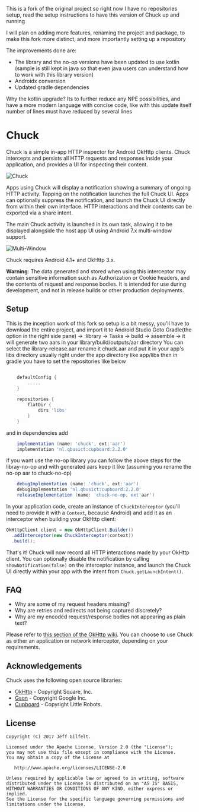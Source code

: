 This is a fork of the original project so right now I have no repositories setup, read the setup instructions to have this version of Chuck up and running

I will plan on adding more features, renaming the project and package, to make this fork more distinct, and more importantly setting up a repository

The improvements done are:
* The library and the no-op versions have been updated to use kotlin (sample is still kept in java so that even java users can understand how to work with this library version)
* Androidx conversion
* Updated gradle dependencies

Why the kotlin upgrade? Its to further reduce any NPE possibilities, and have a more modern language with concise code, like with this update itself number of lines must have reduced by several lines

Chuck
=====

Chuck is a simple in-app HTTP inspector for Android OkHttp clients. Chuck intercepts and persists all HTTP requests and responses inside your application, and provides a UI for inspecting their content.

![Chuck](assets/chuck.gif)

Apps using Chuck will display a notification showing a summary of ongoing HTTP activity. Tapping on the notification launches the full Chuck UI. Apps can optionally suppress the notification, and launch the Chuck UI directly from within their own interface. HTTP interactions and their contents can be exported via a share intent.

The main Chuck activity is launched in its own task, allowing it to be displayed alongside the host app UI using Android 7.x multi-window support.

![Multi-Window](assets/multiwindow.gif)

Chuck requires Android 4.1+ and OkHttp 3.x.

**Warning**: The data generated and stored when using this interceptor may contain sensitive information such as Authorization or Cookie headers, and the contents of request and response bodies. It is intended for use during development, and not in release builds or other production deployments.

Setup
-----

This is the inception work of this fork so setup is a bit messy, you'll have to download the entire project, and import it to Android Studio
Goto Gradle(the option in the right side pane) -> :library -> Tasks -> build -> assemble -> it will generate two aars in your library/build/outputs/aar directory
You can select the library-release.aar rename it chuck.aar and put it in your app's libs directory usually right under the app directory like app/libs 
then in gradle you have to set the repositories like below

```gradle

    defaultConfig {
        .....
    }
    
    repositories {
        flatDir {
            dirs 'libs'
        }
    }
```
and in dependencies add 

```gradle
    implementation (name: 'chuck', ext:'aar')
    implementation 'nl.qbusict:cupboard:2.2.0'
```

if you want use the no-op library you can follow the above steps for the libray-no-op and with generated aars keep it like
(assuming you rename the no-op aar to chuck-no-op)

```gradle
    debugImplementation (name: 'chuck', ext:'aar')
    debugImplementation 'nl.qbusict:cupboard:2.2.0'
    releaseImplementation (name: 'chuck-no-op, ext'aar')
```

In your application code, create an instance of `ChuckInterceptor` (you'll need to provide it with a `Context`, because Android) and add it as an interceptor when building your OkHttp client:

```java
OkHttpClient client = new OkHttpClient.Builder()
  .addInterceptor(new ChuckInterceptor(context))
  .build();
```

That's it! Chuck will now record all HTTP interactions made by your OkHttp client. You can optionally disable the notification by calling `showNotification(false)` on the interceptor instance, and launch the Chuck UI directly within your app with the intent from `Chuck.getLaunchIntent()`.

FAQ
---

- Why are some of my request headers missing?
- Why are retries and redirects not being captured discretely?
- Why are my encoded request/response bodies not appearing as plain text?

Please refer to [this section of the OkHttp wiki](https://github.com/square/okhttp/wiki/Interceptors#choosing-between-application-and-network-interceptors). You can choose to use Chuck as either an application or network interceptor, depending on your requirements.

Acknowledgements
----------------

Chuck uses the following open source libraries:

- [OkHttp](https://github.com/square/okhttp) - Copyright Square, Inc.
- [Gson](https://github.com/google/gson) - Copyright Google Inc.
- [Cupboard](https://bitbucket.org/littlerobots/cupboard) - Copyright Little Robots.

License
-------

    Copyright (C) 2017 Jeff Gilfelt.

    Licensed under the Apache License, Version 2.0 (the "License");
    you may not use this file except in compliance with the License.
    You may obtain a copy of the License at

       http://www.apache.org/licenses/LICENSE-2.0

    Unless required by applicable law or agreed to in writing, software
    distributed under the License is distributed on an "AS IS" BASIS,
    WITHOUT WARRANTIES OR CONDITIONS OF ANY KIND, either express or implied.
    See the License for the specific language governing permissions and
    limitations under the License.
